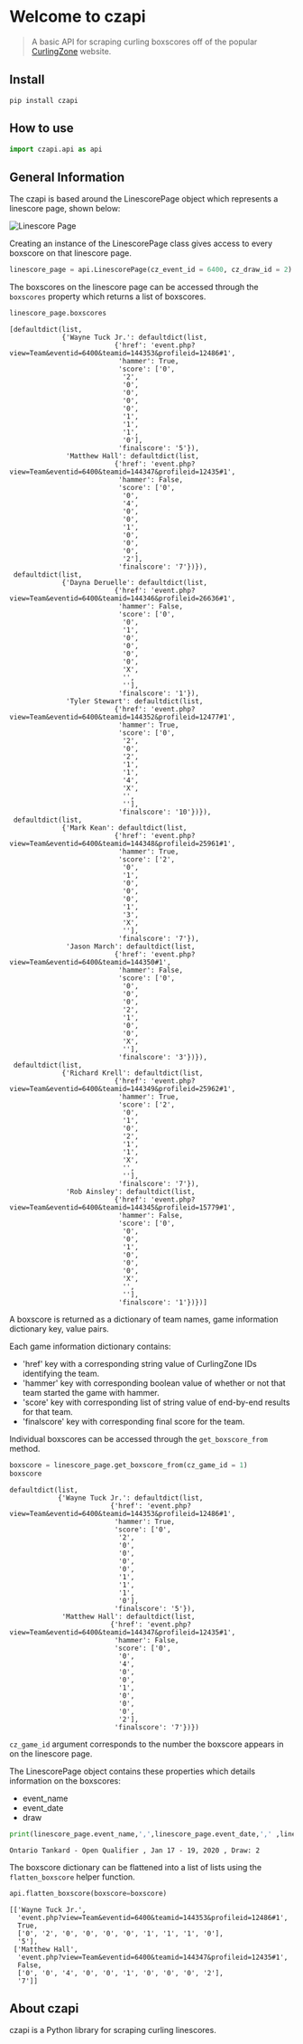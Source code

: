 # Welcome to czapi
> A basic API for scraping curling boxscores off of the popular <a href='https://www.curlingzone.com'>CurlingZone</a> website. 


## Install

```
pip install czapi
```

## How to use

```python
import czapi.api as api
```

## General Information
The czapi is based around the LinescorePage object which represents a linescore page, shown below:

![Linescore Page](nbs\imgs\game_by_event_draw_game_number.png)

Creating an instance of the LinescorePage class gives access to every boxscore on that linescore page.

```python
linescore_page = api.LinescorePage(cz_event_id = 6400, cz_draw_id = 2)
```

The boxscores on the linescore page can be accessed through the `boxscores` property which returns a list of boxscores.

```python
linescore_page.boxscores
```




    [defaultdict(list,
                 {'Wayne Tuck Jr.': defaultdict(list,
                              {'href': 'event.php?view=Team&eventid=6400&teamid=144353&profileid=12486#1',
                               'hammer': True,
                               'score': ['0',
                                '2',
                                '0',
                                '0',
                                '0',
                                '0',
                                '1',
                                '1',
                                '1',
                                '0'],
                               'finalscore': '5'}),
                  'Matthew Hall': defaultdict(list,
                              {'href': 'event.php?view=Team&eventid=6400&teamid=144347&profileid=12435#1',
                               'hammer': False,
                               'score': ['0',
                                '0',
                                '4',
                                '0',
                                '0',
                                '1',
                                '0',
                                '0',
                                '0',
                                '2'],
                               'finalscore': '7'})}),
     defaultdict(list,
                 {'Dayna Deruelle': defaultdict(list,
                              {'href': 'event.php?view=Team&eventid=6400&teamid=144346&profileid=26636#1',
                               'hammer': False,
                               'score': ['0',
                                '0',
                                '1',
                                '0',
                                '0',
                                '0',
                                '0',
                                'X',
                                '',
                                ''],
                               'finalscore': '1'}),
                  'Tyler Stewart': defaultdict(list,
                              {'href': 'event.php?view=Team&eventid=6400&teamid=144352&profileid=12477#1',
                               'hammer': True,
                               'score': ['0',
                                '2',
                                '0',
                                '2',
                                '1',
                                '1',
                                '4',
                                'X',
                                '',
                                ''],
                               'finalscore': '10'})}),
     defaultdict(list,
                 {'Mark Kean': defaultdict(list,
                              {'href': 'event.php?view=Team&eventid=6400&teamid=144348&profileid=25961#1',
                               'hammer': True,
                               'score': ['2',
                                '0',
                                '1',
                                '0',
                                '0',
                                '0',
                                '1',
                                '3',
                                'X',
                                ''],
                               'finalscore': '7'}),
                  'Jason March': defaultdict(list,
                              {'href': 'event.php?view=Team&eventid=6400&teamid=144350#1',
                               'hammer': False,
                               'score': ['0',
                                '0',
                                '0',
                                '0',
                                '2',
                                '1',
                                '0',
                                '0',
                                'X',
                                ''],
                               'finalscore': '3'})}),
     defaultdict(list,
                 {'Richard Krell': defaultdict(list,
                              {'href': 'event.php?view=Team&eventid=6400&teamid=144349&profileid=25962#1',
                               'hammer': True,
                               'score': ['2',
                                '0',
                                '1',
                                '0',
                                '2',
                                '1',
                                '1',
                                'X',
                                '',
                                ''],
                               'finalscore': '7'}),
                  'Rob Ainsley': defaultdict(list,
                              {'href': 'event.php?view=Team&eventid=6400&teamid=144345&profileid=15779#1',
                               'hammer': False,
                               'score': ['0',
                                '0',
                                '0',
                                '1',
                                '0',
                                '0',
                                '0',
                                'X',
                                '',
                                ''],
                               'finalscore': '1'})})]



A boxscore is returned as a dictionary of team names, game information dictionary key, value pairs.

Each game information dictionary contains:

* 'href' key with a corresponding string value of CurlingZone IDs identifying the team.
* 'hammer' key with corresponding boolean value of whether or not that team started the game with hammer.
* 'score' key with corresponding list of string value of end-by-end results for that team.
* 'finalscore' key with corresponding final score for the team.

Individual boxscores can be accessed through the `get_boxscore_from` method.

```python
boxscore = linescore_page.get_boxscore_from(cz_game_id = 1)
boxscore
```




    defaultdict(list,
                {'Wayne Tuck Jr.': defaultdict(list,
                             {'href': 'event.php?view=Team&eventid=6400&teamid=144353&profileid=12486#1',
                              'hammer': True,
                              'score': ['0',
                               '2',
                               '0',
                               '0',
                               '0',
                               '0',
                               '1',
                               '1',
                               '1',
                               '0'],
                              'finalscore': '5'}),
                 'Matthew Hall': defaultdict(list,
                             {'href': 'event.php?view=Team&eventid=6400&teamid=144347&profileid=12435#1',
                              'hammer': False,
                              'score': ['0',
                               '0',
                               '4',
                               '0',
                               '0',
                               '1',
                               '0',
                               '0',
                               '0',
                               '2'],
                              'finalscore': '7'})})



`cz_game_id` argument corresponds to the number the boxscore appears in on the linescore page.

The LinescorePage object contains these properties which details information on the boxscores:

* event_name
* event_date
* draw

```python
print(linescore_page.event_name,',',linescore_page.event_date,',' ,linescore_page.draw)
```

    Ontario Tankard - Open Qualifier , Jan 17 - 19, 2020 , Draw: 2
    

The boxscore dictionary can be flattened into a list of lists using the `flatten_boxscore` helper function.

```python
api.flatten_boxscore(boxscore=boxscore)
```




    [['Wayne Tuck Jr.',
      'event.php?view=Team&eventid=6400&teamid=144353&profileid=12486#1',
      True,
      ['0', '2', '0', '0', '0', '0', '1', '1', '1', '0'],
      '5'],
     ['Matthew Hall',
      'event.php?view=Team&eventid=6400&teamid=144347&profileid=12435#1',
      False,
      ['0', '0', '4', '0', '0', '1', '0', '0', '0', '2'],
      '7']]



## About czapi
czapi is a Python library for scraping curling linescores.
